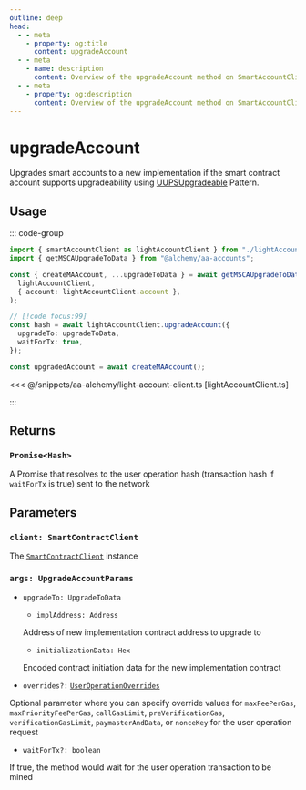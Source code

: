 ```yaml
---
outline: deep
head:
  - - meta
    - property: og:title
      content: upgradeAccount
  - - meta
    - name: description
      content: Overview of the upgradeAccount method on SmartAccountClient
  - - meta
    - property: og:description
      content: Overview of the upgradeAccount method on SmartAccountClient
---
```


# upgradeAccount

Upgrades smart accounts to a new implementation if the smart contract account supports upgradeability using [UUPSUpgradeable](https://docs.openzeppelin.com/contracts/4.x/api/proxy#UUPSUpgradeable) Pattern.

## Usage

::: code-group

```ts [example.ts]
import { smartAccountClient as lightAccountClient } from "./lightAccountClient";
import { getMSCAUpgradeToData } from "@alchemy/aa-accounts";

const { createMAAccount, ...upgradeToData } = await getMSCAUpgradeToData(
  lightAccountClient,
  { account: lightAccountClient.account },
);

// [!code focus:99]
const hash = await lightAccountClient.upgradeAccount({
  upgradeTo: upgradeToData,
  waitForTx: true,
});

const upgradedAccount = await createMAAccount();
```

<<< @/snippets/aa-alchemy/light-account-client.ts [lightAccountClient.ts]

:::

## Returns

### `Promise<Hash>`

A Promise that resolves to the user operation hash (transaction hash if `waitForTx` is true) sent to the network

## Parameters

### `client: SmartContractClient`

The [`SmartContractClient`](/packages/aa-core/smart-account-client/) instance

### `args: UpgradeAccountParams`

- `upgradeTo: UpgradeToData`

  - `implAddress: Address`

  Address of new implementation contract address to upgrade to

  - `initializationData: Hex`

  Encoded contract initiation data for the new implementation contract

- `overrides?:` [`UserOperationOverrides`](/resources/types#UserOperationOverrides)

Optional parameter where you can specify override values for `maxFeePerGas`, `maxPriorityFeePerGas`, `callGasLimit`, `preVerificationGas`, `verificationGasLimit`, `paymasterAndData`, or `nonceKey` for the user operation request

- `waitForTx?: boolean`

If true, the method would wait for the user operation transaction to be mined
